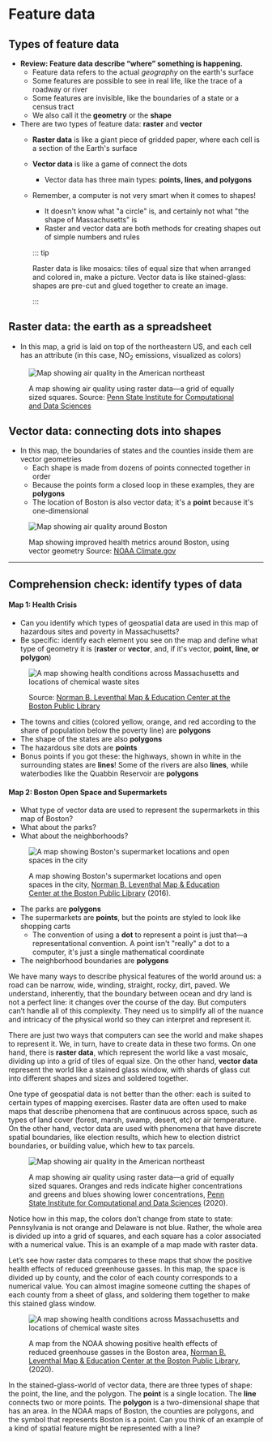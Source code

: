 # Feature data

## Types of feature data

* **Review: Feature data describe “where” something is happening.**
  * Feature data refers to the actual *geography* on the earth's surface
  * Some features are possible to see in real life, like the trace of a roadway or river
  * Some features are invisible, like the boundaries of a state or a census tract
  * We also call it the **geometry** or the **shape**
* There are two types of feature data: **raster** and **vector**
  * **Raster data** is like a giant piece of gridded paper, where each cell is a section of the Earth's surface
  * **Vector data**  is like a game of connect the dots
    * Vector data has three main types: **points, lines, and polygons**  
  * Remember, a computer is not very smart when it comes to shapes!
    * It doesn't know what "a circle" is, and certainly not what "the shape of Massachusetts" is
    * Raster and vector data are both methods for creating shapes out of simple numbers and rules

    ::: tip

    Raster data is like mosaics: tiles of equal size that when arranged and colored in, make a picture. Vector data is like stained-glass: shapes are pre-cut and glued together to create an image.

    :::

## Raster data: the earth as a spreadsheet

* In this map, a grid is laid on top of the northeastern US, and each cell has an attribute (in this case, NO<sub>2</sub> emissions, visualized as colors)

<figure>

![Map showing air quality in the American northeast](./media/RasterMapExampleAirQuality.jpeg)

<figcaption>

A map showing air quality using raster data—a grid of equally sized squares. Source: [Penn State Institute for Computational and Data Sciences](https://www.icds.psu.edu/air-quality-data-during-covid-19-may-help-improve-models-guide-interventions/)

</figcaption>

</figure>

## Vector data: connecting dots into shapes

* In this map, the boundaries of states and the counties inside them are vector geometries
  * Each shape is made from dozens of points connected together in order
  * Because the points form a closed loop in these examples, they are **polygons**
  * The location of Boston is also vector data; it's a **point** because it's one-dimensional

<figure>

![Map showing air quality around Boston](./media/VectorMapExampleBostonDeathRates.png)

<figcaption>

Map showing improved health metrics around Boston, using vector geometry Source: [NOAA Climate.gov](https://www.climate.gov/news-features/featured-images/boston%E2%80%99s-ambitious-climate-plan-could-save-hundreds-lives-and-billions)

</figcaption>

</figure>

---
## Comprehension check: identify types of data

#### Map 1: Health Crisis

* Can you identify which types of geospatial data are used in this map of hazardous sites and poverty in Massachusetts?
* Be specific: identify each element you see on the map and define what type of geometry it is (**raster** or **vector**, and, if it's vector, **point, line, or polygon**)

<figure>

![A map showing health conditions across Massachusetts and locations of chemical waste sites](./media/MassHealthCrisisMap.jpeg)

<figcaption>

Source: [Norman B. Leventhal Map & Education Center at the Boston Public Library](https://collections.leventhalmap.org/search/commonwealth:rr173g31r)

</figcaption>

</figure>

<hideable title = "Check your responses for 'Health Crisis'">

* The towns and cities (colored yellow, orange, and red according to the share of population below the poverty line) are **polygons**
* The shape of the states are also **polygons**
* The hazardous site dots are **points**
* Bonus points if you got these: the highways, shown in white in the surrounding states are **lines**! Some of the rivers are also **lines**, while waterbodies like the Quabbin Reservoir are **polygons**

</hideable>

#### Map 2: Boston Open Space and Supermarkets

* What type of vector data are used to represent the supermarkets in this map of Boston?
* What about the parks?
* What about the neighborhoods?

<figure>

![A map showing Boston's supermarket locations and open spaces in the city](./media/BostonSupermarkets.jpeg)

<figcaption>

A map showing Boston's supermarket locations and open spaces in the city, [Norman B. Leventhal Map & Education Center at the Boston Public Library](https://collections.leventhalmap.org/search/commonwealth:ht250c58r) (2016). 

</figcaption>

</figure>

<hideable title="Check your responses for Boston Open Space and Supermarkets">

* The parks are **polygons**
* The supermarkets are **points**, but the points are styled to look like shopping carts
  * The convention of using a **dot** to represent a point is just that—a representational convention. A point isn't "really" a dot to a computer, it's just a single mathematical coordinate
* The neighborhood boundaries are **polygons**

</hideable>

<hideable Title = "Read the full text of this section">

We have many ways to describe physical features of the world around us: a road can be narrow, wide, winding, straight, rocky, dirt, paved. We understand, inherently, that the boundary between ocean and dry land is not a perfect line: it changes over the course of the day. But computers can’t handle all of this complexity. They need us to simplify all of the nuance and intricacy of the physical world so they can interpret and represent it.

There are just two ways that computers can see the world and make shapes to represent it. We, in turn, have to create data in these two forms. On one hand, there is **raster data**, which represent the world like a vast mosaic, dividing up into a grid of tiles of equal size. On the other hand, **vector data** represent the world like a stained glass window, with shards of glass cut into different shapes and sizes and soldered together.

One type of geospatial data is not better than the other: each is suited to certain types of mapping exercises. Raster data are often used to make maps that describe phenomena that are continuous across space, such as types of land cover (forest, marsh, swamp, desert, etc) or air temperature. On the other hand, vector data are used with phenomena that have discrete spatial boundaries, like election results, which hew to election district boundaries, or building value, which hew to tax parcels.

<figure>

![Map showing air quality in the American northeast](./media/RasterMapExampleAirQuality.jpeg)

</figcaption>

A map showing air quality using raster data—a grid of equally sized squares. Oranges and reds indicate higher concentrations and greens and blues showing lower concentrations, [Penn State Institute for Computational and Data Sciences](https://www.icds.psu.edu/air-quality-data-during-covid-19-may-help-improve-models-guide-interventions/) (2020).

</figcaption>

</figure>

Notice how in this map, the colors don’t change from state to state: Pennsylvania is not orange and Delaware is not blue. Rather, the whole area is divided up into a grid of squares, and each square has a color associated with a numerical value. This is an example of a map made with raster data.

Let’s see how raster data compares to these maps that show the positive health effects of reduced greenhouse gasses. In this map, the space is divided up by county, and the color of each county corresponds to a numerical value. You can almost imagine someone cutting the shapes of each county from a sheet of glass, and soldering them together to make this stained glass window.  

<figure>

![A map showing health conditions across Massachusetts and locations of chemical waste sites](./media/MassHealthCrisisMap.jpeg)

<figcaption>

A map from the NOAA showing positive health effects of reduced greenhouse gasses in the Boston area, [Norman B. Leventhal Map & Education Center at the Boston Public Library](https://collections.leventhalmap.org/search/commonwealth:rr173g31r), (2020).

</figcaption>

</figure>

In the stained-glass-world of vector data, there are three types of shape: the point, the line, and the polygon. The **point** is a single location. The **line** connects two or more points. The **polygon** is a two-dimensional shape that has an area. In the NOAA maps of Boston, the counties are polygons, and the symbol that represents Boston is a point. Can you think of an example of a kind of spatial feature might be represented with a line?

</hideable>

